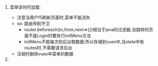 1. 菜单该何时加载:
    * 注意当用户f5刷新页面时,菜单不能消失
    * so: 路由导航守卫
        * router.beforeach(to,from,next=>{})相当于java的过滤器,当跳转的页面不是Login时要执行initMenu方法
        * initMenu不能每次到后台取数据,所以存储到vuex中,当state中有routes时,不需要请求后台
    * 注销时删除vuex中菜单的数据
    
2. 
